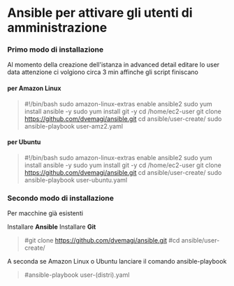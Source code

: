 # Ansible per attivare gli utenti di amministrazione

### Primo modo di installazione
Al momento della creazione dell'istanza in advanced detail editare lo user data
attenzione ci volgiono circa 3 min affinche gli script finiscano

#### per Amazon Linux
>#!/bin/bash
>sudo amazon-linux-extras enable ansible2
>sudo yum install ansible -y
>sudo yum install git -y
>cd /home/ec2-user
>git clone https://github.com/dvemagi/ansible.git
>cd ansible/user-create/
>sudo ansible-playbook user-amz2.yaml

#### per Ubuntu

> #!/bin/bash
> sudo amazon-linux-extras enable ansible2
> sudo yum install ansible -y
> sudo yum install git -y
> cd /home/ec2-user
> git clone https://github.com/dvemagi/ansible.git
> cd ansible/user-create/
> sudo ansible-playbook user-ubuntu.yaml

### Secondo modo di installazione
Per macchine già esistenti

Installare **Ansible**
Installare  **Git**

> #git clone https://github.com/dvemagi/ansible.git
> #cd ansible/user-create/

A seconda se Amazon Linux o Ubuntu lanciare il comando ansible-playbook
> #ansible-playbook user-(distri).yaml